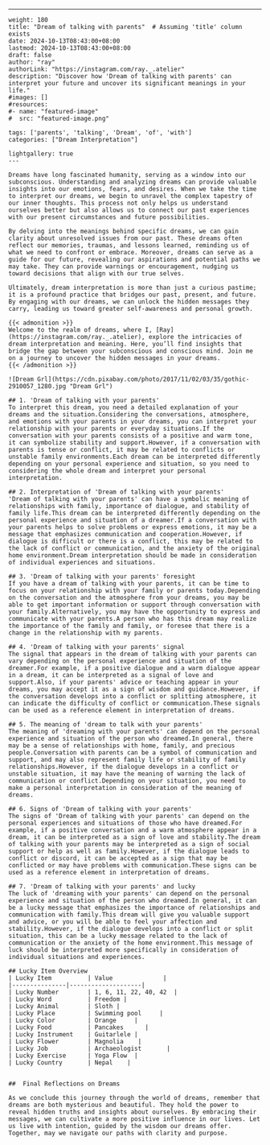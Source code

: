 ---
    weight: 180
    title: "Dream of talking with parents"  # Assuming 'title' column exists
    date: 2024-10-13T08:43:00+08:00
    lastmod: 2024-10-13T08:43:00+08:00
    draft: false
    author: "ray"
    authorLink: "https://instagram.com/ray._.atelier"
    description: "Discover how 'Dream of talking with parents' can interpret your future and uncover its significant meanings in your life."
    #images: []
    #resources:
    #- name: "featured-image"
    #  src: "featured-image.png"
    
    tags: ['parents', 'talking', 'Dream', 'of', 'with']
    categories: ["Dream Interpretation"]
    
    lightgallery: true
    ---
    
    Dreams have long fascinated humanity, serving as a window into our subconscious. Understanding and analyzing dreams can provide valuable insights into our emotions, fears, and desires. When we take the time to interpret our dreams, we begin to unravel the complex tapestry of our inner thoughts. This process not only helps us understand ourselves better but also allows us to connect our past experiences with our present circumstances and future possibilities.
    
    By delving into the meanings behind specific dreams, we can gain clarity about unresolved issues from our past. These dreams often reflect our memories, traumas, and lessons learned, reminding us of what we need to confront or embrace. Moreover, dreams can serve as a guide for our future, revealing our aspirations and potential paths we may take. They can provide warnings or encouragement, nudging us toward decisions that align with our true selves.
    
    Ultimately, dream interpretation is more than just a curious pastime; it is a profound practice that bridges our past, present, and future. By engaging with our dreams, we can unlock the hidden messages they carry, leading us toward greater self-awareness and personal growth.
    
    {{< admonition >}}
    Welcome to the realm of dreams, where I, [Ray](https://instagram.com/ray._.atelier), explore the intricacies of dream interpretation and meaning. Here, you’ll find insights that bridge the gap between your subconscious and conscious mind. Join me on a journey to uncover the hidden messages in your dreams.
    {{< /admonition >}}
    
    ![Dream Grl](https://cdn.pixabay.com/photo/2017/11/02/03/35/gothic-2910057_1280.jpg "Dream Grl")
    
    ## 1. 'Dream of talking with your parents'
    To interpret this dream, you need a detailed explanation of your dreams and the situation.Considering the conversations, atmosphere, and emotions with your parents in your dreams, you can interpret your relationship with your parents or everyday situations.If the conversation with your parents consists of a positive and warm tone, it can symbolize stability and support.However, if a conversation with parents is tense or conflict, it may be related to conflicts or unstable family environments.Each dream can be interpreted differently depending on your personal experience and situation, so you need to considering the whole dream and interpret your personal interpretation.
    
    ## 2. Interpretation of 'Dream of talking with your parents'
    'Dream of talking with your parents' can have a symbolic meaning of relationships with family, importance of dialogue, and stability of family life.This dream can be interpreted differently depending on the personal experience and situation of a dreamer.If a conversation with your parents helps to solve problems or express emotions, it may be a message that emphasizes communication and cooperation.However, if dialogue is difficult or there is a conflict, this may be related to the lack of conflict or communication, and the anxiety of the original home environment.Dream interpretation should be made in consideration of individual experiences and situations.
    
    ## 3. 'Dream of talking with your parents' foresight
    If you have a dream of talking with your parents, it can be time to focus on your relationship with your family or parents today.Depending on the conversation and the atmosphere from your dreams, you may be able to get important information or support through conversation with your family.Alternatively, you may have the opportunity to express and communicate with your parents.A person who has this dream may realize the importance of the family and family, or foresee that there is a change in the relationship with my parents.
    
    ## 4. 'Dream of talking with your parents' signal
    The signal that appears in the dream of talking with your parents can vary depending on the personal experience and situation of the dreamer.For example, if a positive dialogue and a warm dialogue appear in a dream, it can be interpreted as a signal of love and support.Also, if your parents' advice or teaching appear in your dreams, you may accept it as a sign of wisdom and guidance.However, if the conversation develops into a conflict or splitting atmosphere, it can indicate the difficulty of conflict or communication.These signals can be used as a reference element in interpretation of dreams.
    
    ## 5. The meaning of 'dream to talk with your parents'
    The meaning of 'dreaming with your parents' can depend on the personal experience and situation of the person who dreamed.In general, there may be a sense of relationships with home, family, and precious people.Conversation with parents can be a symbol of communication and support, and may also represent family life or stability of family relationships.However, if the dialogue develops in a conflict or unstable situation, it may have the meaning of warning the lack of communication or conflict.Depending on your situation, you need to make a personal interpretation in consideration of the meaning of dreams.
    
    ## 6. Signs of 'Dream of talking with your parents'
    The signs of 'Dream of talking with your parents' can depend on the personal experiences and situations of those who have dreamed.For example, if a positive conversation and a warm atmosphere appear in a dream, it can be interpreted as a sign of love and stability.The dream of talking with your parents may be interpreted as a sign of social support or help as well as family.However, if the dialogue leads to conflict or discord, it can be accepted as a sign that may be conflicted or may have problems with communication.These signs can be used as a reference element in interpretation of dreams.
    
    ## 7. 'Dream of talking with your parents' and lucky
    The luck of 'dreaming with your parents' can depend on the personal experience and situation of the person who dreamed.In general, it can be a lucky message that emphasizes the importance of relationships and communication with family.This dream will give you valuable support and advice, or you will be able to feel your affection and stability.However, if the dialogue develops into a conflict or split situation, this can be a lucky message related to the lack of communication or the anxiety of the home environment.This message of luck should be interpreted more specifically in consideration of individual situations and experiences.
    
    ## Lucky Item Overview
    | Lucky Item          | Value              |
    |---------------|--------------------|
    | Lucky Number        | 1, 6, 11, 22, 40, 42  |
    | Lucky Word          | Freedom |
    | Lucky Animal        | Sloth |
    | Lucky Place         | Swimming pool     |
    | Lucky Color         | Orange     |
    | Lucky Food          | Pancakes      |
    | Lucky Instrument    | Guitarlele |
    | Lucky Flower        | Magnolia    |
    | Lucky Job           | Archaeologist       |
    | Lucky Exercise      | Yoga Flow  |
    | Lucky Country       | Nepal    |
    
    
    ##  Final Reflections on Dreams
    
    As we conclude this journey through the world of dreams, remember that dreams are both mysterious and beautiful. They hold the power to reveal hidden truths and insights about ourselves. By embracing their messages, we can cultivate a more positive influence in our lives. Let us live with intention, guided by the wisdom our dreams offer. Together, may we navigate our paths with clarity and purpose.
    